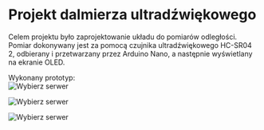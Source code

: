 # Projekt dalmierza ultradźwiękowego  

Celem projektu było zaprojektowanie układu do pomiarów odległości. Pomiar dokonywany jest za pomocą czujnika ultradźwiękowego HC-SR04 2, odbierany i przetwarzany przez Arduino Nano, a następnie wyświetlany na ekranie OLED.  
  
  
Wykonany prototyp:  
![Wybierz serwer](./img/img1.jpg=400x225)  
  
![Wybierz serwer](./img/img2.jpg=225x400)  
  
![Wybierz serwer](./img/img2.jpg=225x400)  